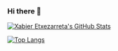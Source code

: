 ### Hi there 👋

[![Xabier Etxezarreta's GitHub Stats](https://github-readme-stats.vercel.app/api?username=xetxezarreta&show_icons=true)](https://github.com/anuraghazra/github-readme-stats)

[![Top Langs](https://github-readme-stats.vercel.app/api/top-langs/?username=xetxezarreta&layout=compact)](https://github.com/anuraghazra/github-readme-stats)


<!--
**xetxezarreta/xetxezarreta** is a ✨ _special_ ✨ repository because its `README.md` (this file) appears on your GitHub profile.

Here are some ideas to get you started:

- 🔭 I’m currently working on ...
- 🌱 I’m currently learning ...
- 👯 I’m looking to collaborate on ...
- 🤔 I’m looking for help with ...
- 💬 Ask me about ...
- 📫 How to reach me: ...
- 😄 Pronouns: ...
- ⚡ Fun fact: ...
-->
